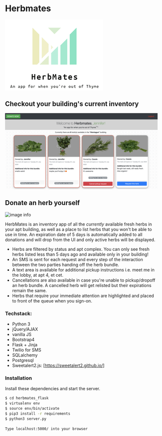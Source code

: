 # Herbmates

![image info](./static/img/logo.png)

## Checkout your building's current inventory

![image info](./static/img/main.png)

## Donate an herb yourself

![image info](./static/img/listing.png)

HerbMates is an inventory app of all the *currently* available fresh herbs in your apt building, as well as a place to list herbs that you won't be able to use in time. An expiration date of 5 days is automatically added to all donations and will drop from the UI and only active herbs will be displayed. 
  - Herbs are filtered by status and apt complex. You can only see fresh herbs listed less than 5 days ago and available only in your building! 
  - An SMS is sent for each request and every step of the interaction between the two parties handing off the herb bundle. 
  - A text area is available for additional pickup instructions i.e. meet me in the lobby, at apt 4, et cet.
  - Cancellations are also available in case you're unable to pickup/dropoff an herb bundle. A cancelled herb will get relisted but their expirations remain the same.
  - Herbs that require your immediate attention are highlighted and placed to front of the queue when you sign-on. 


### Techstack:
* Python 3 
* jQuery/AJAX
* vanilla JS
* Bootstrap4
* Flask + Jinja 
* Twilio for SMS
* SQLalchemy
* Postgresql
* Sweetalert2.js: [https://sweetalert2.github.io/]


### Installation
Install these dependencies and start the server. 

```sh
$ cd herbmates_flask
$ virtualenv env
$ source env/bin/activate 
$ pip3 install -r requirements
$ python3 server.py

Type localhost:5000/ into your browser
```

